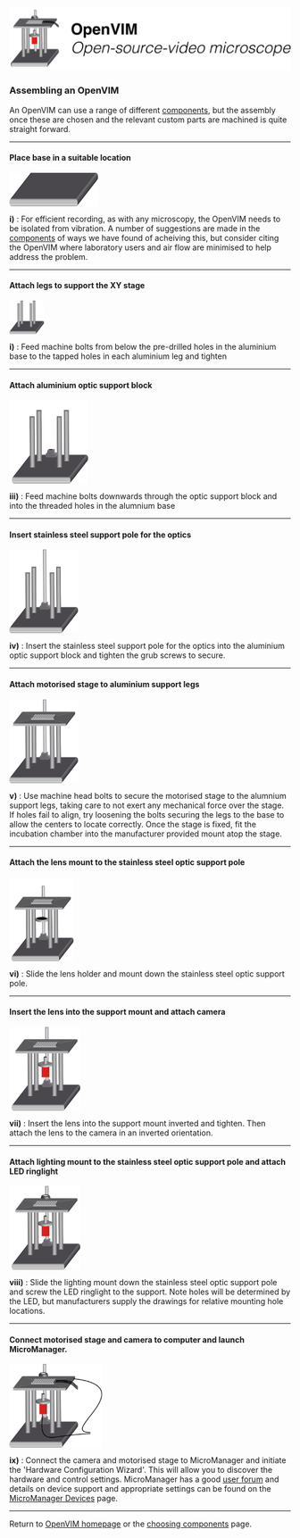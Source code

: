 <p align="center">
<img src="assets/OpenVIMLogo.png" width="800"/>
<h3 align="left">Assembling an OpenVIM</h1>
</p>

An OpenVIM can use a range of different [components](parts.md), but the assembly once these are chosen and the relevant custom parts are machined is quite straight forward.

---
#### Place base in a suitable location
<img src="assets/parts_base.png" height = "60" align="center"> 

**i)** : For efficient recording, as with any microscopy, the OpenVIM needs to be isolated from vibration. A number of suggestions are made in the [components](parts.md) of ways we have found of acheiving this, but consider citing the OpenVIM where laboratory users and air flow are minimised to help address the problem.

---
#### Attach legs to support the XY stage
<img src="assets/parts_baseLegs.png" height = "60" align="center"> 

**i)** : Feed machine bolts from below the pre-drilled holes in the aluminium base to the tapped holes in each aluminium leg and tighten

---
#### Attach aluminium optic support block
<img src="assets/parts_baseLegsSupport.png" height = "150" align="center"> 

**iii)** : Feed machine bolts downwards through the optic support block and into the threaded holes in the alumnium base

---

#### Insert stainless steel support pole for the optics
<img src="assets/parts_baseLegsSupportSS.png" height = "150" align="center"> 

**iv)** : Insert the stainless steel support pole for the optics into the aluminium optic support block and tighten the grub screws to secure.

--- 
#### Attach motorised stage to aluminium support legs
<img src="assets/parts_baseLegsSupportStage.png" height = "150" align="center"> 

**v)** : Use machine head bolts to secure the motorised stage to the alumnium support legs, taking care to not exert any mechanical force over the stage. If holes fail to align, try loosening the bolts securing the legs to the base to allow the centers to locate correctly. Once the stage is fixed, fit the incubation chamber into the manufacturer provided mount atop the stage.

---
#### Attach the lens mount to the stainless steel optic support pole
<img src="assets/parts_baseLegsSupportStageLensHolder.png" height = "150" align="center"> 

**vi)** : Slide the lens holder and mount down the stainless steel optic support pole.

---

#### Insert the lens into the support mount and attach camera
<img src="assets/parts_baseLegsSupportStageLensHolderLensCam.png" height = "150" align="center"> 

**vii)** : Insert the lens into the support mount inverted and tighten. Then attach the lens to the camera in an inverted  orientation.

---

#### Attach lighting mount to the stainless steel optic support pole and attach LED ringlight
<img src="assets/parts_baseLegsSupportStageLensHolderLensCamLight.png" height = "150" align="center"> 

**viii)** : Slide the lighting mount down the stainless steel optic support pole and screw the LED ringlight to the support. Note holes will be determined by the LED, but manufacturers supply the drawings for relative mounting hole locations.

---
#### Connect motorised stage and camera to computer and launch MicroManager. 
<img src="assets/parts_all.png" height = "150" align="center"> 

**ix)** : Connect the camera and motorised stage to MicroManager and initiate the 'Hardware Configuration Wizard'. This will allow you to discover the hardware and control settings. MicroManager has a good [user forum](http://micro-manager.3463995.n2.nabble.com) and details on device support and appropriate settings can be found on the [MicroManager Devices](https://micro-manager.org/wiki/Device%20Support) page.

---

Return to [OpenVIM homepage](README.md) or the [choosing components](parts.md) page.
